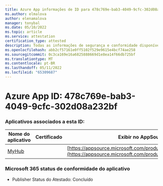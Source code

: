 ```yaml
---
title: Azure App informações de ID para 478c769e-bab3-4049-9cfc-302d08a232bf
ms.author: elmalova
author: elenamalova
manager: tonybal
ms.date: 05/10/2022
ms.topic: article
ms.service: attestation
certification_type: attested
description: Todas as informações de segurança e conformidade disponíveis para 478c769e-bab3-4049-9cfc-302d08a232bf.
ms.openlocfilehash: abb2cf57161e0ff5102f529e9615e4bcf74ae258
ms.sourcegitcommit: 0c3ca169e16a6825888669d1e8ea14f66db725bf
ms.translationtype: MT
ms.contentlocale: pt-BR
ms.lasthandoff: 05/11/2022
ms.locfileid: "65309687"
---
```

# <a name="azure-app-id-478c769e-bab3-4049-9cfc-302d08a232bf"></a>Azure App ID: 478c769e-bab3-4049-9cfc-302d08a232bf


### <a name="apps-associated-with-this-id"></a>Aplicativos associados a esta ID:
| **Nome do aplicativo** | **Certificado** | **Exibir no AppSource** |
|--------------|---------------|-----------------------|
| [MyHub](../forward/WA200000726.md) |  | [https://appsource.microsoft.com/product/office/WA200000726](https://appsource.microsoft.com/product/office/WA200000726) |

### <a name="microsoft-365-app-compliance-status"></a>Microsoft 365 status de conformidade do aplicativo
- Publisher Status do Atestado: Concluído
